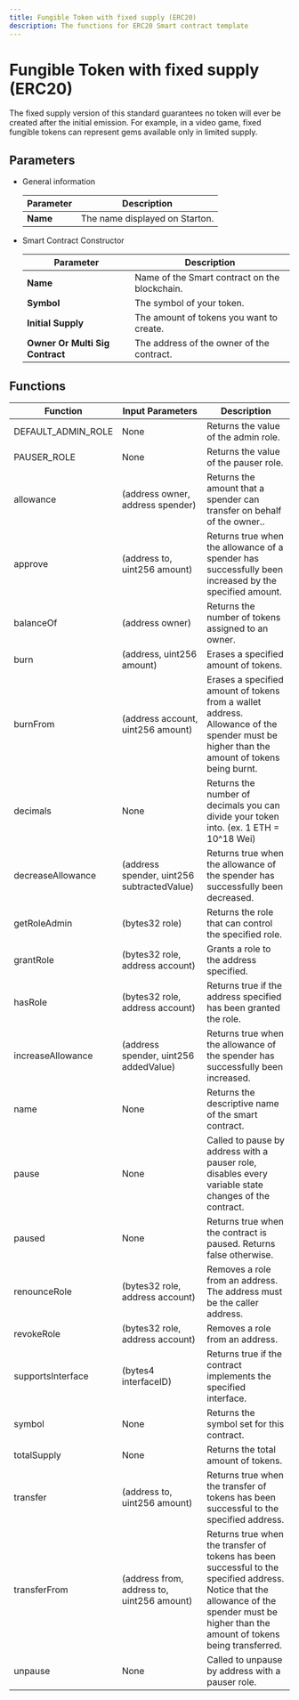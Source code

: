 ```yaml
---
title: Fungible Token with fixed supply (ERC20)
description: The functions for ERC20 Smart contract template
---
```

# Fungible Token with fixed supply (ERC20)

The fixed supply version of this standard guarantees no token will ever be created after the initial emission. For example, in a video game, fixed fungible tokens can represent gems available only in limited supply.

## Parameters

  - General information

    |Parameter|Description|
    |-----|----------|
    | **Name**|The name displayed on Starton. |

  - Smart Contract Constructor

    |Parameter|Description|
    |-----|----------|
    | **Name**|Name of the Smart contract on the blockchain. |
    | **Symbol**|The symbol of your token. |
    | **Initial Supply**| The amount of tokens  you want to create.  |
    | **Owner Or Multi Sig Contract** |The address of the owner of the contract.|

## Functions

| Function | Input Parameters  | Description |
| --- | --- | --- |
| DEFAULT_ADMIN_ROLE | None | Returns the value of the admin role. |
| PAUSER_ROLE | None | Returns the value of the pauser role. |
| allowance  | (address owner, address spender) | Returns the amount that a spender can transfer on behalf of the owner.. |
| approve | (address to, uint256 amount) | Returns true when the allowance of a spender has successfully been increased by the specified amount. |
| balanceOf | (address owner) | Returns the number of tokens assigned to an owner. |
| burn | (address, uint256 amount) | Erases a specified amount of tokens.   |
| burnFrom  | (address account, uint256 amount) | Erases a specified amount of tokens from a wallet address. Allowance of the spender must be higher than the amount of tokens being burnt. |
| decimals  | None | Returns the number of decimals you can divide your token into. (ex. 1 ETH = 10^18 Wei)  |
| decreaseAllowance | (address spender, uint256 subtractedValue) | Returns true when the allowance of the spender has successfully been decreased.  |
| getRoleAdmin | (bytes32 role) | Returns the role that can control the specified role. |
| grantRole | (bytes32 role, address account) | Grants a role to the address specified. |
| hasRole | (bytes32 role, address account) | Returns true if the address specified has been granted the role.  |
| increaseAllowance | (address spender, uint256 addedValue) | Returns true when the allowance of the spender has successfully been increased.  |
| name | None | Returns the descriptive name of the smart contract. |
| pause | None | Called to pause by address with a pauser role, disables every variable state changes of the contract. |
| paused | None | Returns true when the contract is paused. Returns false otherwise.  |
| renounceRole | (bytes32 role, address account) | Removes a role from an address. The address must be the caller address. |
| revokeRole | (bytes32 role, address account) | Removes a role from an address. |
| supportsInterface | (bytes4 interfaceID) | Returns true if the contract implements the specified interface. |
| symbol | None | Returns the symbol set for this contract. |
| totalSupply | None  | Returns the total amount of tokens. |
| transfer | (address to, uint256 amount) | Returns true when the transfer of tokens has been successful to the specified address. |
| transferFrom | (address from, address to, uint256 amount) | Returns true when the transfer of tokens has been successful to the specified address. Notice that the allowance of the spender must be higher than the amount of tokens being transferred. |
| unpause | None  | Called to unpause by address with a pauser role. |
